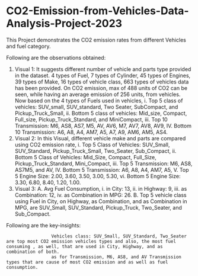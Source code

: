 # CO2-Emission-from-Vehicles-Data-Analysis-Project-2023
This Project demonstrates the CO2 emission rates from different Vehicles and fuel category.

Following are the observations obtained: 

1. Visual 1: It suggests different number of vehicle and parts type provided in the dataset.
             4 types of Fuel, 7 types of Cylinder, 45 types of Engines, 39 types of Make, 16 types of vehicle class, 663 types of vehicles data has been provided. On CO2 emission, max of 488 units of CO2 can be seen, while having an average emission of 256 units, from vehicles.
             Now based on the 4 types of Fuels used in  vehicles,
                 i. Top 5 class of vehicles: SUV_small, SUV_standard, Two Seater, SubCompact, and Pickup_Truck_Small,
                 ii. Bottom 5 class of vehicles: Mid_size, Compact, Full_size, Pickup_Truck_Standard, and MiniCompact,
                 iii. Top 10 Transmission: M6, AS8, AS7, M5, AV, AV6, M7, AV7, AV8, AV9,
                 IV. Bottom 10 Transmission: A6, A8, A4, AM7, A5, A7, A9, AM6, AM5, AS4.
2. Visual 2: In this Visual, different vehicle make and parts are compared using CO2 emission rate,
                  i. Top 5 Class of Vehicles: SUV_Small, SUV_Standard, Pickup_Truck_Small, Two_Seater, Sub_Compact,
                  ii. Bottom 5 Class of Vehicles: Mid_Size, Compact, Full_Size, Pickup_Truck_Standard, Mini_Compact,
                  iii. Top 5 Transmission: M6, AS8, AS7M5, and AV,
                  IV. Bottom 5 Transmission: A6, A8, A4, AM7, A5,
                  V. Top 5 Engine Size: 2.00, 3.60, 3.50, 3.00, 5.30,
                  vi. Bottom 5 Engine Size: 3.30, 6.80, 8.40, 1.20, 1.00. 
3. Visual 3: A. Avg Fuel Consumption,
                    i. in City: 13,
                    ii. in Highway: 9,
                    iii. as Combination: 12,
                    iv. as Combination in MPG: 26.
               B. Top 5 vehicle class using Fuel in City, on Highway, as Combination, and as Combination in MPG, are
                       SUV_Small, SUV_Standard, Pickup_Truck, Two_Seater, and Sub_Compact.


Following are the key-insights:

                     Vehicles class: SUV_Small, SUV_Standard, Two_Seater are top most CO2 emission vehicles types and also, the most fuel consuming , as well, that are used in City, Highway, and as combination of both.
                     as for Transmission, M6, AS8, and AV Transmission types that are cause of most CO2 emission and as well as fuel consumption.  
                  
